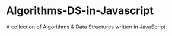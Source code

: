 # Algorithms-DS-in-Javascript
A collection of Algorithms &amp; Data Structures written in JavaScript
